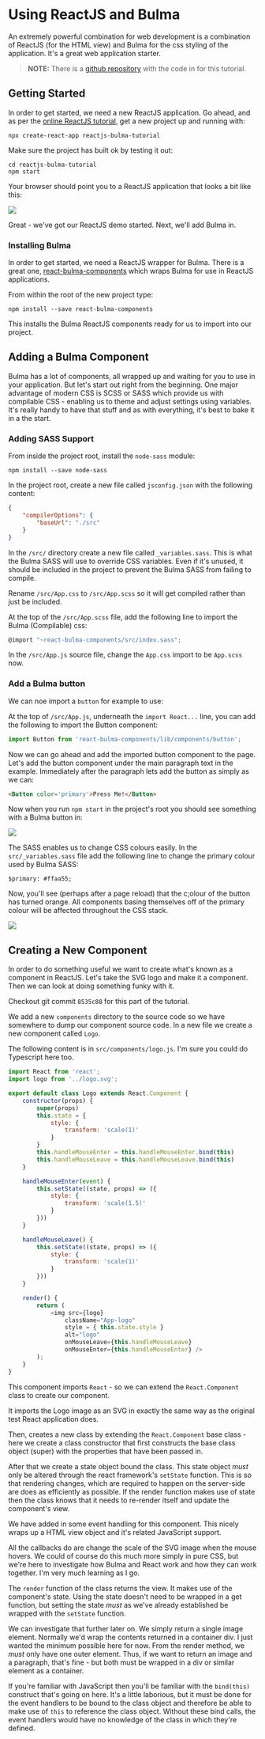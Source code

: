 # Using ReactJS and Bulma

An extremely powerful combination for web development is a combination of ReactJS
(for the HTML view) and Bulma for the css styling of the application. It's a
great web application starter.

>**NOTE:** There is a [github repository](https://github.com/BrianSidebotham/reactjs-bulma-tutorial) with the code in for this tutorial.

## Getting Started

In order to get started, we need a new ReactJS application. Go ahead,
and as per the [online ReactJS tutorial](https://reactjs.org/docs/hello-world.html), get
a new project up and running with:

```
npx create-react-app reactjs-bulma-tutorial
```

Make sure the project has built ok by testing it out:

```
cd reactjs-bulma-tutorial
npm start
```

Your browser should point you to a ReactJS application that looks a bit like this:

![](/img/webstacks/reactjs/getting-started-reactjs.png)

Great - we've got our ReactJS demo started. Next, we'll add Bulma in.

### Installing Bulma

In order to get started, we need a ReactJS wrapper for Bulma. There is a great
one, [react-bulma-components](https://github.com/couds/react-bulma-components)
which wraps Bulma for use in ReactJS applications.

From within the root of the new project type:

```
npm install --save react-bulma-components
```

This installs the Bulma ReactJS components ready for us to import into our
project.

## Adding a Bulma Component

Bulma has a lot of components, all wrapped up and waiting for you to use in
your application. But let's start out right from the beginning. One major advantage
of modern CSS is SCSS or SASS which provide us with compilable CSS - enabling us to
theme and adjust settings using variables. It's really handy to have that stuff
and as with everything, it's best to bake it in a the start.

### Adding SASS Support

From inside the project root, install the `node-sass` module:

```
npm install --save node-sass
```

In the project root, create a new file called `jsconfig.json` with the following
content:

```json
{
    "compilerOptions": {
        "baseUrl": "./src"
    }
}
```

In the `/src/` directory create a new file called `_variables.sass`. This is
what the Bulma SASS will use to override CSS variables. Even if it's unused, it
should be included in the project to prevent the Bulma SASS from failing to
compile.

Rename `/src/App.css` to `/src/App.scss` so it will get compiled rather than
just be included.

At the top of the `/src/App.scss` file, add the following line to import the
Bulma (Compilable) css:

```javascript
@import "~react-bulma-components/src/index.sass";
```

In the `/src/App.js` source file, change the `App.css` import to be `App.scss` now.


### Add a Bulma button

We can noe import a `button` for example to use:

At the top of `/src/App.js`, underneath the `import React...` line, you can add
the following to import the Button component:

```javascript
import Button from 'react-bulma-components/lib/components/button';
```

Now we can go ahead and add the imported button component to the page. Let's add
the button component under the main paragraph text in the example. Immediately
after the paragraph lets add the button as simply as we can:

```html
<Button color='primary'>Press Me!</Button>
```

Now when you run `npm start` in the project's root you should see something with
a Bulma button in:

![](/img/webstacks/reactjs/getting-started-reactjs-sass.png)

The SASS enables us to change CSS colours easily. In the `src/_variables.sass` file
add the following line to change the primary colour used by Bulma SASS:

```
$primary: #ffaa55;
```

Now, you'll see (perhaps after a page reload) that the c;olour of the button has
turned orange. All components basing themselves off of the primary colour will be
affected throughout the CSS stack.

![](/img/webstacks/reactjs/getting-started-reactjs-sass-orange.png)

## Creating a New Component

In order to do something useful we want to create what's known as a component in
ReactJS. Let's take the SVG logo and make it a component. Then we can look at doing
something funky with it.

Checkout git commit `8535c88` for this part of the tutorial.

We add a new `components` directory to the source code so we have somewhere to
dump our component source code. In a new file we create a new component called
`Logo`.

The following content is in `src/components/logo.js`. I'm sure you could do
Typescript here too.

```javascript
import React from 'react';
import logo from '../logo.svg';

export default class Logo extends React.Component {
    constructor(props) {
        super(props)
        this.state = {
            style: {
                transform: 'scale(1)'
            }
        }
        this.handleMouseEnter = this.handleMouseEnter.bind(this)
        this.handleMouseLeave = this.handleMouseLeave.bind(this)
    }

    handleMouseEnter(event) {
        this.setState((state, props) => ({
            style: {
                transform: 'scale(1.5)'
            }
        }))
    }

    handleMouseLeave() {
        this.setState((state, props) => ({
            style: {
                transform: 'scale(1)'
            }
        }))
    }

    render() {
        return (
            <img src={logo}
                className="App-logo"
                style = { this.state.style }
                alt="logo"
                onMouseLeave={this.handleMouseLeave}
                onMouseEnter={this.handleMouseEnter} />
        );
    }
}
```

This component imports `React` - so we can extend the `React.Component` class
to create our component.

It imports the Logo image as an SVG in exactly the same way as the original test
React application does.

Then, creates a new class by extending the `React.Component` base class - here
we create a class constructor that first constructs the base class object
(super) with the properties that have been passed in.

After that we create a state object bound the class. This state object *must*
only be altered through the react framework's `setState` function. This is so that
rendering changes, which are required to happen on the server-side are does as
efficiently as possible. If the render function makes use of state then the class
knows that it needs to re-render itself and update the component's view.

We have added in some event handling for this component. This nicely wraps up a
HTML view object and it's related JavaScript support.

All the callbacks do are change the scale of the SVG image when the mouse hovers.
We could of course do this much more simply in pure CSS, but we're here to
investigate how Bulma and React work and how they can work together. I'm very
much learning as I go.

The `render` function of the class returns the view. It makes use of the
component's state. Using the state doesn't need to be wrapped in a get function,
but setting the state *must* as we've already established be wrapped with the
`setState` function.

We can investigate that further later on. We simply return a single image element.
Normally we'd wrap the contents returned in a container div. I just wanted the
minimum possible here for now. From the render method, we *must* only have one
outer element. Thus, if we want to return an image and a paragraph, that's fine -
but both must be wrapped in a div or similar element as a container.

If you're familiar with JavaScript then you'll be familiar with the `bind(this)`
construct that's going on here. It's a little laborious, but it must be done for
the event handlers to be bound to the class object and therefore be able to make
use of `this` to reference the class object. Without these bind calls, the event
handlers would have no knowledge of the class in which they're defined.
